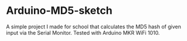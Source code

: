 # Arduino-MD5-sketch

A simple project I made for school that calculates the MD5 hash of given input via the Serial Monitor.
Tested with Arduino MKR WiFi 1010.

